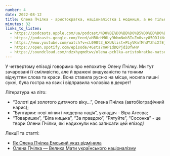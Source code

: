 ```yaml
---
number: 4
date: 2022-08-12
title: Олена Пчілка - аристократка, націоналістка і модниця, а не тільки мати Лесі Українки
minutes: 32
links_to_listen:
  - https://podcasts.apple.com/ua/podcast/%D0%BE%D0%BB%D0%B5%D0%BD%D0%B0-%D0%BF%D1%87%D1%96%D0%BB%D0%BA%D0%B0-%D0%B0%D1%80%D0%B8%D1%81%D1%82%D0%BE%D0%BA%D1%80%D0%B0%D1%82%D0%BA%D0%B0-%D0%BD%D0%B0%D1%86%D1%96%D0%BE%D0%BD%D0%B0%D0%BB%D1%96%D1%81%D1%82%D0%BA%D0%B0-%D1%96-%D0%BC%D0%BE%D0%B4%D0%BD%D0%B8%D1%86%D1%8F-%D0%B0/id1624744195?i=1000575869092
  - https://podcasts.google.com/feed/aHR0cHM6Ly9hbmNob3IuZm0vcy85ODJiNmI4MC9wb2RjYXN0L3Jzcw/episode/NGNlNGJlYTMtZjg4MC00ZGFkLThlZTEtM2JhOGQ5NGQ4MDc1?sa=X&ved=0CA0QkfYCahcKEwigg43oo5_7AhUAAAAAHQAAAAAQAQ
  - https://www.youtube.com/watch?v=cL090t3_6XU&list=PLyVKnfMhUYZhiXfEjvTEfx7QNnHhbIA1X&index=4
  - https://open.spotify.com/episode/4Gsts7mAP1dDQPjdiOfwHV
  - https://soundcloud.com/ndzxhyqmdtwv/olena-pchlka-aristokratka-natsonalstka-modnitsya-a-ne-prosto-mati-les-ukranki
---
```


У четвертому епізоді говоримо про непохитну Олену Пчілку. Ми тут зачаровані її
сміливістю, але й вражені вишуканістю та тонким відчуттям слова та краси. Вона
ставила русню на місце, носила пишні сукні, була гостра на язик і відправила
чоловіка в декрет!

Література на літо:

- “Золоті дні золотого дитячого віку…”, Олена Пчілка (автобіографічний нарис);
- “Бунтарки: нові жінки і модерна нація”, укладач \- Віра Агеєва;
- “Товаришки”, “Біла кицька”, “За правдою”, “Рятуйте”, “Сосонка” \- це твори Олени Пчілки, які надихнули нас записати цей епізод!

Лекції та статті:

- [Як Олена Пчілка Емський указ відмінила][1]
- [Олена Пчілка — Велика Мати українського націоналізму][2]

[1]: https://www.youtube.com/watch?v=W3KmJJZVd6E
[2]: https://povaha.org.ua/olena-pchilka-velyka-maty-ukrajinskoho-natsionalizmu/
